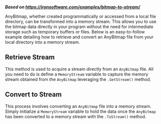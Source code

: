 ***Based on <https://ironsoftware.com/examples/bitmap-to-stream/>***

AnyBitmap, whether created programmatically or accessed from a local file directory, can be transformed into a memory stream. This allows you to use the bitmap data directly in your program without the need for intermediate storage such as temporary buffers or files. Below is an easy-to-follow example detailing how to retrieve and convert an AnyBitmap file from your local directory into a memory stream.

## Retrieve Stream

This method is used to acquire a stream directly from an `AnyBitmap` file. All you need to do is define a `MemoryStream` variable to capture the memory stream obtained from the `AnyBitmap` leveraging the `.GetStream()` method.

## Convert to Stream

This process involves converting an `AnyBitmap` file into a memory stream. Simply initialize a `MemoryStream` variable to hold the data once the `AnyBitmap` has been converted to a memory stream with the `.ToStream()` method.